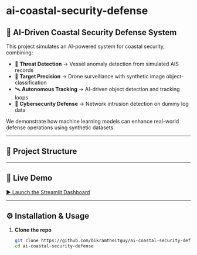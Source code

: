 # ai-coastal-security-defense  

## 🌊 AI-Driven Coastal Security Defense System

This project simulates an AI-powered system for coastal security, combining:  
- 🚢 **Threat Detection** → Vessel anomaly detection from simulated AIS records  
- 🚁 **Target Precision** → Drone surveillance with synthetic image object-classification  
- 🛰️ **Autonomous Tracking** → AI-driven object detection and tracking loops  
- 🔐 **Cybersecurity Defense** → Network intrusion detection on dummy log data  

We demonstrate how machine learning models can enhance real-world defense operations using synthetic datasets.

---

## 📂 Project Structure


---

## 🚀 Live Demo

[▶️ Launch the Streamlit Dashboard](https://ai-coastal-security-defense.streamlit.app/)

---

## ⚙️ Installation & Usage

1. **Clone the repo**  
   ```bash
   git clone https://github.com/bikramtheitguy/ai-coastal-security-defense.git
   cd ai-coastal-security-defense
